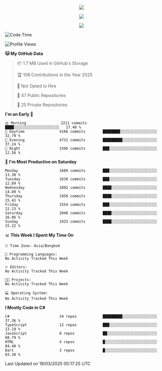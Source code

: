<p align="center">
  <a href="say-hi.gif"> 
    <img align="center" src="say-hi.gif"/>
  </a>
</p>
<p align="center">
  <a href="https://github.com/htthinh1999">
    <img align="center" src="https://github-readme-stats-kappa-pink.vercel.app/api?username=htthinh1999&show_icons=true&count_private=true&theme=dracula"/>
  </a>
</p>
<p align="center">
  <a href="https://github.com/htthinh1999">
    <img src="https://github-readme-stats-kappa-pink.vercel.app/api/top-langs/?username=htthinh1999&layout=compact&langs_count=6&count_private=true&hide=tsql,hlsl,glsl,shaderlab&theme=dracula"/>
  </a>
</p>

<!--START_SECTION:waka-->
![Code Time](http://img.shields.io/badge/Code%20Time-0%20secs-blue)

![Profile Views](http://img.shields.io/badge/Profile%20Views-0-blue)

**🐱 My GitHub Data** 

> 📦 1.7 MB Used in GitHub's Storage 
 > 
> 🏆 108 Contributions in the Year 2025
 > 
> 🚫 Not Opted to Hire
 > 
> 📜 47 Public Repositories 
 > 
> 🔑 25 Private Repositories 
 > 
**I'm an Early 🐤** 

```text
🌞 Morning                2211 commits        ████░░░░░░░░░░░░░░░░░░░░░   17.40 % 
🌆 Daytime                4166 commits        ████████░░░░░░░░░░░░░░░░░   32.79 % 
🌃 Evening                4731 commits        █████████░░░░░░░░░░░░░░░░   37.24 % 
🌙 Night                  1596 commits        ███░░░░░░░░░░░░░░░░░░░░░░   12.56 % 
```
📅 **I'm Most Productive on Saturday** 

```text
Monday                   1689 commits        ███░░░░░░░░░░░░░░░░░░░░░░   13.30 % 
Tuesday                  1638 commits        ███░░░░░░░░░░░░░░░░░░░░░░   12.89 % 
Wednesday                1892 commits        ████░░░░░░░░░░░░░░░░░░░░░   14.89 % 
Thursday                 1958 commits        ████░░░░░░░░░░░░░░░░░░░░░   15.41 % 
Friday                   1554 commits        ███░░░░░░░░░░░░░░░░░░░░░░   12.23 % 
Saturday                 2040 commits        ████░░░░░░░░░░░░░░░░░░░░░   16.06 % 
Sunday                   1933 commits        ████░░░░░░░░░░░░░░░░░░░░░   15.22 % 
```


📊 **This Week I Spent My Time On** 

```text
🕑︎ Time Zone: Asia/Bangkok

💬 Programming Languages: 
No Activity Tracked This Week

🔥 Editors: 
No Activity Tracked This Week

🐱‍💻 Projects: 
No Activity Tracked This Week

💻 Operating System: 
No Activity Tracked This Week
```

**I Mostly Code in C#** 

```text
C#                       34 repos            █████████░░░░░░░░░░░░░░░░   37.36 % 
TypeScript               12 repos            ███░░░░░░░░░░░░░░░░░░░░░░   13.19 % 
JavaScript               8 repos             ██░░░░░░░░░░░░░░░░░░░░░░░   08.79 % 
HTML                     4 repos             █░░░░░░░░░░░░░░░░░░░░░░░░   04.40 % 
Dart                     3 repos             █░░░░░░░░░░░░░░░░░░░░░░░░   03.30 % 
```




 Last Updated on 19/03/2025 00:17:25 UTC
<!--END_SECTION:waka-->
